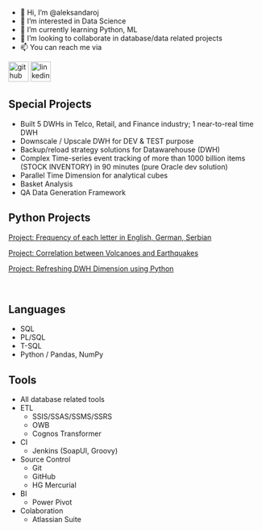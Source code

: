 - 👋 Hi, I’m @aleksandaroj
- 👀 I’m interested in Data Science
- 🌱 I’m currently learning Python, ML
- 💞️ I’m looking to collaborate in database/data related projects
- 📫 You can reach me via

[<img src='https://cdn.jsdelivr.net/npm/simple-icons@3.0.1/icons/github.svg' alt='github' height='40'>](https://github.com/aleksandaroj)  [<img src='https://cdn.jsdelivr.net/npm/simple-icons@3.0.1/icons/linkedin.svg' alt='linkedin' height='40'>](https://www.linkedin.com/in/aleksandardimitrievski/)  



<!---
aleksandaroj/aleksandaroj is a ✨ special ✨ repository because its `README.md` (this file) appears on your GitHub profile.
You can click the Preview link to take a look at your changes.
--->

## Special Projects
- Built 5 DWHs in Telco, Retail, and Finance industry; 1 near-to-real time DWH
- Downscale / Upscale DWH for DEV & TEST purpose
- Backup/reload strategy solutions for Datawarehouse (DWH)
- Complex Time-series event tracking of more than 1000 billion items (STOCK INVENTORY) in 90 minutes (pure Oracle dev solution)
- Parallel Time Dimension for analytical cubes
- Basket Analysis
- QA Data Generation Framework

## Python Projects

<a href ="https://github.com/aleksandaroj/data/blob/main/Project_Frequency_of_each_letter.ipynb">Project: Frequency of each letter in English, German, Serbian</a>

<a href ="https://github.com/aleksandaroj/data/blob/main/Project_Volcanoes_and_Earthquakes.ipynb">Project: Correlation between Volcanoes and Earthquakes</a>

<a href ="https://github.com/aleksandaroj/data/blob/main/Project_Refreshing_DWH_Dimension_using_Python.ipynb">Project: Refreshing DWH Dimension using Python</a>

<br/>

## Languages
- SQL
- PL/SQL
- T-SQL
- Python / Pandas, NumPy

## Tools
- All database related tools
- ETL
  - SSIS/SSAS/SSMS/SSRS
  - OWB
  - Cognos Transformer
- CI
  - Jenkins (SoapUI, Groovy)
- Source Control
  - Git
  - GitHub
  - HG Mercurial
- BI
  - Power Pivot
- Colaboration
  - Atlassian Suite
